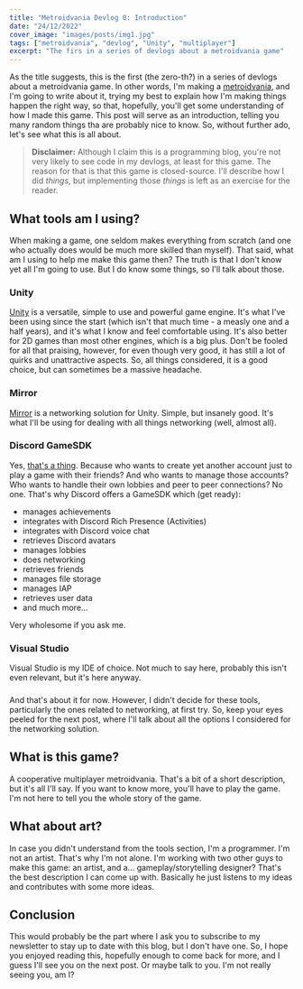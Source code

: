 ```yaml
---
title: "Metroidvania Devlog 0: Introduction"
date: "24/12/2022"
cover_image: "images/posts/img1.jpg"
tags: ["metroidvania", "devlog", "Unity", "multiplayer"]
excerpt: "The firs in a series of devlogs about a metroidvania game"
---
```


As the title suggests, this is the first (the zero-th?) in a series of devlogs about a metroidvania game. In other words, I'm making a [metroidvania](https://en.wikipedia.org/wiki/Metroidvania), and I'm going to write about it, trying my best to explain how I'm making things happen the right way, so that, hopefully, you'll get some understanding of how I made this game. This post will serve as an introduction, telling you many random things tha are probably nice to know. So, without further ado, let's see what this is all about.
> **Disclaimer:** Although I claim this is a programming blog, you're not very likely to see code in my devlogs, at least for this game. The reason for that is that this game is closed-source. I'll describe how I did *things*, but implementing those *things* is left as an exercise for the reader.

## What tools am I using?
When making a game, one seldom makes everything from scratch (and one who actually does would be much more skilled than myself). That said, what am I using to help me make this game then? The truth is that I don't know yet all I'm going to use. But I do know some things, so I'll talk about those.

### Unity
[Unity](https://unity.com/) is a versatile, simple to use and powerful game engine. It's what I've been using since the start (which isn't that much time - a measly one and a half years), and it's what I know and feel comfortable using. It's also better for 2D games than most other engines, which is a big plus. Don't be fooled for all that praising, however, for even though very good, it has still a lot of quirks and unattractive aspects. So, all things considered, it is a good choice, but can sometimes be a massive headache.

### Mirror
[Mirror](https://mirror-networking.com/) is a networking solution for Unity. Simple, but insanely good. It's what I'll be using for dealing with all things networking (well, almost all).

### Discord GameSDK
Yes, [that's a thing](https://discord.com/developers/docs/game-sdk/sdk-starter-guide). Because who wants to create yet another account just to play a game with their friends? And who wants to manage those accounts? Who wants to handle their own lobbies and peer to peer connections? No one. That's why Discord offers a GameSDK which (get ready):
 - manages achievements
 - integrates with Discord Rich Presence (Activities)
 - integrates with Discord voice chat
 - retrieves Discord avatars
 - manages lobbies
 - does networking
 - retrieves friends
 - manages file storage
 - manages IAP
 - retrieves user data
 - and much more...

 Very wholesome if you ask me.

 ### Visual Studio
 Visual Studio is my IDE of choice. Not much to say here, probably this isn't even relevant, but it's here anyway.

 ###
 And that's about it for now. However, I didn't decide for these tools, particularly the ones related to networking, at first try. So, keep your eyes peeled for the next post, where I'll talk about all the options I considered for the networking solution.

 ## What is this game?
 A cooperative multiplayer metroidvania. That's a bit of a short description, but it's all I'll say. If you want to know more, you'll have to play the game. I'm not here to tell you the whole story of the game.

 ## What about art?
 In case you didn't understand from the tools section, I'm a programmer. I'm not an artist. That's why I'm not alone. I'm working with two other guys to make this game: an artist, and a... gameplay/storytelling designer? That's the best description I can come up with. Basically he just listens to my ideas and contributes with some more ideas.

 ## Conclusion
 This would probably be the part where I ask you to subscribe to my newsletter to stay up to date with this blog, but I don't have one. So, I hope you enjoyed reading this, hopefully enough to come back for more, and I guess I'll see you on the next post. Or maybe talk to you. I'm not really seeing you, am I?